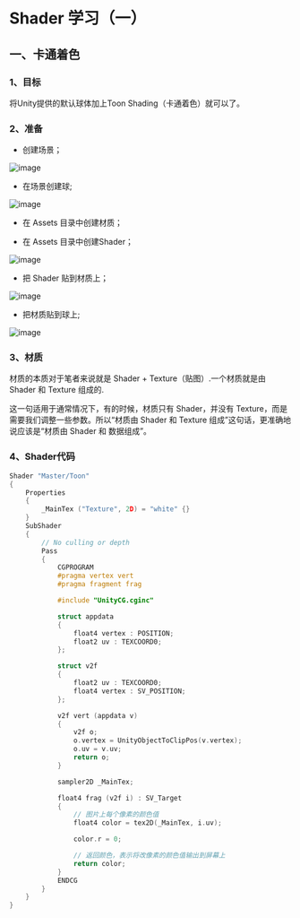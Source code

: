 ﻿# Shader 学习（一）

## **一、卡通着色**

### 1、目标

将Unity提供的默认球体加上Toon Shading（卡通着色）就可以了。

### 2、准备

+ 创建场景；

![image](https://i.loli.net/2019/07/11/5d26b4057bcae71068.png)

+ 在场景创建球;

![image](https://i.loli.net/2019/07/11/5d26b4055bcd640441.png)

+ 在 Assets 目录中创建材质；

+ 在 Assets 目录中创建Shader；

![image](https://i.loli.net/2020/07/17/VupfEharjk2GStx.png)

+ 把 Shader 贴到材质上；

![image](https://i.loli.net/2020/07/17/hjAbL32yR9lJIDU.png)

+ 把材质贴到球上;

![image](https://i.loli.net/2019/07/11/5d26b405a697090913.png)

### 3、材质

材质的本质对于笔者来说就是 Shader + Texture（贴图）.一个材质就是由 Shader 和 Texture 组成的.

这一句适用于通常情况下，有的时候，材质只有 Shader，并没有 Texture，而是需要我们调整一些参数。所以“材质由 Shader 和 Texture 组成”这句话，更准确地说应该是“材质由 Shader 和 数据组成”。

### 4、Shader代码

``` C
Shader "Master/Toon"
{
    Properties
    {
        _MainTex ("Texture", 2D) = "white" {}
    }
    SubShader
    {
        // No culling or depth
        Pass
        {
            CGPROGRAM
            #pragma vertex vert
            #pragma fragment frag

            #include "UnityCG.cginc"

            struct appdata
            {
                float4 vertex : POSITION;
                float2 uv : TEXCOORD0;
            };

            struct v2f
            {
                float2 uv : TEXCOORD0;
                float4 vertex : SV_POSITION;
            };

            v2f vert (appdata v)
            {
                v2f o;
                o.vertex = UnityObjectToClipPos(v.vertex);
                o.uv = v.uv;
                return o;
            }

            sampler2D _MainTex;

            float4 frag (v2f i) : SV_Target
            {
                // 图片上每个像素的颜色值
                float4 color = tex2D(_MainTex, i.uv);

                color.r = 0;

                // 返回颜色，表示将改像素的颜色值输出到屏幕上
                return color;
            }
            ENDCG
        }
    }
}
```


